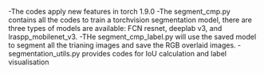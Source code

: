 -The codes apply new features in torch 1.9.0
-The segment_cmp.py contains all the codes to train a torchvision segmentation model, there are three types of models are available: FCN resnet, deeplab v3, and lraspp_mobilenet_v3.
-THe segment_cmp_label.py will use the saved model to segment all the trianing images and save the RGB overlaid images.
-segmentation_utils.py provides codes for IoU calculation and label visualisation
